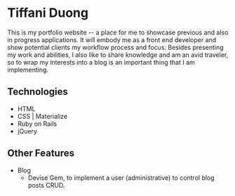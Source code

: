 # Tiffani Duong 

This is my portfolio website -- a place for me to showcase previous and also in progress applications.
It will embody me as a front end developer and show potential clients my workflow process and focus. Besides presenting my work and abilities, I also like to share knowledge and am an avid traveler, so to wrap my interests into a blog is an important thing that I am implementing.

## Technologies
- HTML
- CSS | Materialize
- Ruby on Rails
- jQuery

## Other Features
- Blog
  - Devise Gem, to implement a user (administrative) to control blog posts CRUD.
